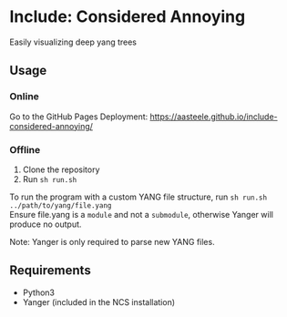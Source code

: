 # Include: Considered Annoying
Easily visualizing deep yang trees

## Usage
### Online
Go to the GitHub Pages Deployment: https://aasteele.github.io/include-considered-annoying/

### Offline
1. Clone the repository
2. Run `sh run.sh`

To run the program with a custom YANG file structure, run `sh run.sh ../path/to/yang/file.yang`  
Ensure file.yang is a `module` and not a `submodule`, otherwise Yanger will produce no output.

Note: Yanger is only required to parse new YANG files.


## Requirements
* Python3
* Yanger (included in the NCS installation)
